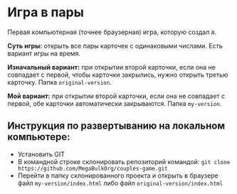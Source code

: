 # Игра в пары #

Первая компьютерная (точнее браузерная) игра, которую создал я.

**Суть игры:** открыть все пары карточек с одинаковыми числами. Есть вариант игры на время.

**Изначальный вариант:** при открытии второй карточки, если она не совпадает с первой, чтобы карточки закрылись, нужно открыть третью карточку. Папка ``original-version``.

**Мой вариант:** при открытии второй карточки, если она не совпадает с первой, обе карточки автоматически закрываются. Папка ``my-version``.

## Инструкция по развертыванию на локальном компьютере:

- Установить GIT
- В командной строке склонировать репозиторий командой: `git clone https://github.com/MegaBulkOrg/couples-game.git`
- Перейти в папку склонированного проекта и открыть в браузере файл `my-version/index.html` либо файл `original-version/index.html`
